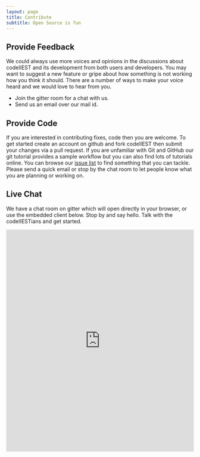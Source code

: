 ```yaml
---
layout: page
title: Contribute
subtitle: Open Source is fun
---
```



## Provide Feedback

We could always use more voices and opinions in the discussions about codeIIEST and its development from both users and developers. 
You may want to suggest a new feature or gripe about how something is not working how you think it should. 
There are a number of ways to make your voice heard and we would love to hear from you.
* Join the gitter room for a chat with us.
* Send us an email over our mail id.





## Provide Code

If you are interested in contributing fixes, code then you are welcome.
To get started create an account on github and fork codeIIEST then submit your changes via a pull request.
If you are unfamiliar with Git and GitHub our git tutorial provides a sample workflow but you can also find lots of tutorials online.
 You can browse our [issue list](https://github.com/codeIIEST/Algorithms/issues)  to find something that you can tackle. 
 Please send a quick email or stop by the chat room to let people know what you are planning or working on.


## Live Chat

We have a chat room on gitter which will open directly in your browser, or use the embedded client below.
Stop by and say hello. Talk with the codeIIESTians and get started.

<iframe src="https://gitter.im/codeIIEST" style="border:0; width:100%; height: 596px"></iframe>


